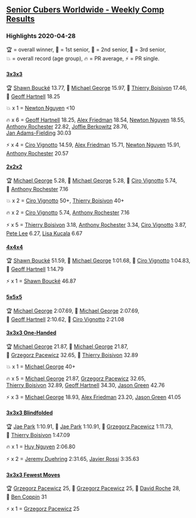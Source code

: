 <style>table {white-space: nowrap;}</style>

## [Senior Cubers Worldwide - Weekly Comp Results](/scw-comp/results/)
### Highlights 2020-04-28

<span style="white-space: nowrap;">🏆 = overall winner</span>, <span style="white-space: nowrap;">🥇 = 1st senior</span>, <span style="white-space: nowrap;">🥈 = 2nd senior</span>, <span style="white-space: nowrap;">🥉 = 3rd senior</span>, <span style="white-space: nowrap;">💥 = overall record (age group)</span>, <span style="white-space: nowrap;">🔥 = PR average</span>, <span style="white-space: nowrap;">⚡ = PR single</span>.

#### [3x3x3](333.md)

<span style="white-space: nowrap;">🏆 [Shawn Boucké](../../persons/shawn_boucke/333.md) 13.77</span>, <span style="white-space: nowrap;">🥇 [Michael George](../../persons/michael_george/333.md) 15.97</span>, <span style="white-space: nowrap;">🥈 [Thierry Boisivon](../../persons/thierry_boisivon/333.md) 17.46</span>, <span style="white-space: nowrap;">🥉 [Geoff Hartnell](../../persons/geoff_hartnell/333.md) 18.25</span>

💥 x 1 = <span style="white-space: nowrap;">[Newton Nguyen](../../persons/newton_nguyen/333.md) <10</span>

🔥 x 6 = <span style="white-space: nowrap;">[Geoff Hartnell](../../persons/geoff_hartnell/333.md) 18.25</span>, <span style="white-space: nowrap;">[Alex Friedman](../../persons/alex_friedman/333.md) 18.54</span>, <span style="white-space: nowrap;">[Newton Nguyen](../../persons/newton_nguyen/333.md) 18.55</span>, <span style="white-space: nowrap;">[Anthony Rochester](../../persons/anthony_rochester/333.md) 22.82</span>, <span style="white-space: nowrap;">[Joffie Berkowitz](../../persons/joffie_berkowitz/333.md) 28.76</span>, <span style="white-space: nowrap;">[Jan Adams-Fielding](../../persons/jan_adams_fielding/333.md) 30.03</span>

⚡ x 4 = <span style="white-space: nowrap;">[Ciro Vignotto](../../persons/ciro_vignotto/333.md) 14.59</span>, <span style="white-space: nowrap;">[Alex Friedman](../../persons/alex_friedman/333.md) 15.71</span>, <span style="white-space: nowrap;">[Newton Nguyen](../../persons/newton_nguyen/333.md) 15.91</span>, <span style="white-space: nowrap;">[Anthony Rochester](../../persons/anthony_rochester/333.md) 20.57</span>

#### [2x2x2](222.md)

<span style="white-space: nowrap;">🏆 [Michael George](../../persons/michael_george/222.md) 5.28</span>, <span style="white-space: nowrap;">🥇 [Michael George](../../persons/michael_george/222.md) 5.28</span>, <span style="white-space: nowrap;">🥈 [Ciro Vignotto](../../persons/ciro_vignotto/222.md) 5.74</span>, <span style="white-space: nowrap;">🥉 [Anthony Rochester](../../persons/anthony_rochester/222.md) 7.16</span>

💥 x 2 = <span style="white-space: nowrap;">[Ciro Vignotto](../../persons/ciro_vignotto/222.md) 50+</span>, <span style="white-space: nowrap;">[Thierry Boisivon](../../persons/thierry_boisivon/222.md) 40+</span>

🔥 x 2 = <span style="white-space: nowrap;">[Ciro Vignotto](../../persons/ciro_vignotto/222.md) 5.74</span>, <span style="white-space: nowrap;">[Anthony Rochester](../../persons/anthony_rochester/222.md) 7.16</span>

⚡ x 5 = <span style="white-space: nowrap;">[Thierry Boisivon](../../persons/thierry_boisivon/222.md) 3.18</span>, <span style="white-space: nowrap;">[Anthony Rochester](../../persons/anthony_rochester/222.md) 3.34</span>, <span style="white-space: nowrap;">[Ciro Vignotto](../../persons/ciro_vignotto/222.md) 3.87</span>, <span style="white-space: nowrap;">[Pete Lee](../../persons/pete_lee/222.md) 6.27</span>, <span style="white-space: nowrap;">[Lisa Kucala](../../persons/lisa_kucala/222.md) 6.67</span>

#### [4x4x4](444.md)

<span style="white-space: nowrap;">🏆 [Shawn Boucké](../../persons/shawn_boucke/444.md) 51.59</span>, <span style="white-space: nowrap;">🥇 [Michael George](../../persons/michael_george/444.md) 1:01.68</span>, <span style="white-space: nowrap;">🥈 [Ciro Vignotto](../../persons/ciro_vignotto/444.md) 1:04.83</span>, <span style="white-space: nowrap;">🥉 [Geoff Hartnell](../../persons/geoff_hartnell/444.md) 1:14.79</span>

⚡ x 1 = <span style="white-space: nowrap;">[Shawn Boucké](../../persons/shawn_boucke/444.md) 46.87</span>

#### [5x5x5](555.md)

<span style="white-space: nowrap;">🏆 [Michael George](../../persons/michael_george/555.md) 2:07.69</span>, <span style="white-space: nowrap;">🥇 [Michael George](../../persons/michael_george/555.md) 2:07.69</span>, <span style="white-space: nowrap;">🥈 [Geoff Hartnell](../../persons/geoff_hartnell/555.md) 2:10.62</span>, <span style="white-space: nowrap;">🥉 [Ciro Vignotto](../../persons/ciro_vignotto/555.md) 2:21.08</span>

#### [3x3x3 One-Handed](333oh.md)

<span style="white-space: nowrap;">🏆 [Michael George](../../persons/michael_george/333oh.md) 21.87</span>, <span style="white-space: nowrap;">🥇 [Michael George](../../persons/michael_george/333oh.md) 21.87</span>, <span style="white-space: nowrap;">🥈 [Grzegorz Pacewicz](../../persons/grzegorz_pacewicz/333oh.md) 32.65</span>, <span style="white-space: nowrap;">🥉 [Thierry Boisivon](../../persons/thierry_boisivon/333oh.md) 32.89</span>

💥 x 1 = <span style="white-space: nowrap;">[Michael George](../../persons/michael_george/333oh.md) 40+</span>

🔥 x 5 = <span style="white-space: nowrap;">[Michael George](../../persons/michael_george/333oh.md) 21.87</span>, <span style="white-space: nowrap;">[Grzegorz Pacewicz](../../persons/grzegorz_pacewicz/333oh.md) 32.65</span>, <span style="white-space: nowrap;">[Thierry Boisivon](../../persons/thierry_boisivon/333oh.md) 32.89</span>, <span style="white-space: nowrap;">[Geoff Hartnell](../../persons/geoff_hartnell/333oh.md) 34.30</span>, <span style="white-space: nowrap;">[Jason Green](../../persons/jason_green/333oh.md) 42.76</span>

⚡ x 3 = <span style="white-space: nowrap;">[Michael George](../../persons/michael_george/333oh.md) 18.93</span>, <span style="white-space: nowrap;">[Alex Friedman](../../persons/alex_friedman/333oh.md) 23.20</span>, <span style="white-space: nowrap;">[Jason Green](../../persons/jason_green/333oh.md) 41.05</span>

#### [3x3x3 Blindfolded](333bf.md)

<span style="white-space: nowrap;">🏆 [Jae Park](../../persons/jae_park/333bf.md) 1:10.91</span>, <span style="white-space: nowrap;">🥇 [Jae Park](../../persons/jae_park/333bf.md) 1:10.91</span>, <span style="white-space: nowrap;">🥈 [Grzegorz Pacewicz](../../persons/grzegorz_pacewicz/333bf.md) 1:11.73</span>, <span style="white-space: nowrap;">🥉 [Thierry Boisivon](../../persons/thierry_boisivon/333bf.md) 1:47.09</span>

🔥 x 1 = <span style="white-space: nowrap;">[Huy Nguyen](../../persons/huy_nguyen/333bf.md) 2:06.80</span>

⚡ x 2 = <span style="white-space: nowrap;">[Jeremy Duehring](../../persons/jeremy_duehring/333bf.md) 2:31.65</span>, <span style="white-space: nowrap;">[Javier Rossi](../../persons/javier_rossi/333bf.md) 3:35.63</span>

#### [3x3x3 Fewest Moves](333fm.md)

<span style="white-space: nowrap;">🏆 [Grzegorz Pacewicz](../../persons/grzegorz_pacewicz/333fm.md) 25</span>, <span style="white-space: nowrap;">🥇 [Grzegorz Pacewicz](../../persons/grzegorz_pacewicz/333fm.md) 25</span>, <span style="white-space: nowrap;">🥈 [David Roche](../../persons/david_roche/333fm.md) 28</span>, <span style="white-space: nowrap;">🥉 [Ben Coppin](../../persons/ben_coppin/333fm.md) 31</span>

⚡ x 1 = <span style="white-space: nowrap;">[Grzegorz Pacewicz](../../persons/grzegorz_pacewicz/333fm.md) 25</span>


<!-- Global site tag (gtag.js) - Google Analytics -->
<script async src="https://www.googletagmanager.com/gtag/js?id=UA-86348435-3"></script>
<script>window.dataLayer = window.dataLayer || []; function gtag() {dataLayer.push(arguments);} gtag('js', new Date()); gtag('config', 'UA-86348435-3');</script>
